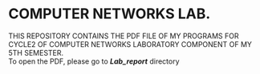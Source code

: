 # COMPUTER NETWORKS LAB.  
THIS REPOSITORY CONTAINS THE PDF FILE OF MY PROGRAMS FOR CYCLE2 OF COMPUTER NETWORKS LABORATORY COMPONENT OF MY 5TH SEMESTER.  
To open the PDF, please go to **_Lab_report_** directory
